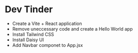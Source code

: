 # Dev Tinder

- Create a Vite + React application
- Remove uneccessary code and create a Hello World app
- Install Tailwind CSS
- Install Daisy UI
- Add Navbar componet to App.jsx